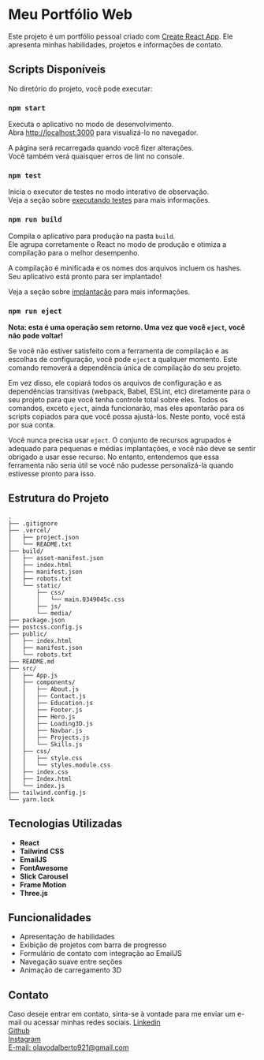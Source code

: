 # Meu Portfólio Web

Este projeto é um portfólio pessoal criado com [Create React App](https://github.com/facebook/create-react-app). Ele apresenta minhas habilidades, projetos e informações de contato.

## Scripts Disponíveis

No diretório do projeto, você pode executar:

### `npm start`

Executa o aplicativo no modo de desenvolvimento.  
Abra [http://localhost:3000](http://localhost:3000) para visualizá-lo no navegador.

A página será recarregada quando você fizer alterações.  
Você também verá quaisquer erros de lint no console.

### `npm test`

Inicia o executor de testes no modo interativo de observação.  
Veja a seção sobre [executando testes](https://facebook.github.io/create-react-app/docs/running-tests) para mais informações.

### `npm run build`

Compila o aplicativo para produção na pasta `build`.  
Ele agrupa corretamente o React no modo de produção e otimiza a compilação para o melhor desempenho.

A compilação é minificada e os nomes dos arquivos incluem os hashes.  
Seu aplicativo está pronto para ser implantado!

Veja a seção sobre [implantação](https://facebook.github.io/create-react-app/docs/deployment) para mais informações.

### `npm run eject`

**Nota: esta é uma operação sem retorno. Uma vez que você `eject`, você não pode voltar!**

Se você não estiver satisfeito com a ferramenta de compilação e as escolhas de configuração, você pode `eject` a qualquer momento. Este comando removerá a dependência única de compilação do seu projeto.

Em vez disso, ele copiará todos os arquivos de configuração e as dependências transitivas (webpack, Babel, ESLint, etc) diretamente para o seu projeto para que você tenha controle total sobre eles. Todos os comandos, exceto `eject`, ainda funcionarão, mas eles apontarão para os scripts copiados para que você possa ajustá-los. Neste ponto, você está por sua conta.

Você nunca precisa usar `eject`. O conjunto de recursos agrupados é adequado para pequenas e médias implantações, e você não deve se sentir obrigado a usar esse recurso. No entanto, entendemos que essa ferramenta não seria útil se você não pudesse personalizá-la quando estivesse pronto para isso.

## Estrutura do Projeto

```plaintext
.
├── .gitignore
├── .vercel/
│   ├── project.json
│   └── README.txt
├── build/
│   ├── asset-manifest.json
│   ├── index.html
│   ├── manifest.json
│   ├── robots.txt
│   └── static/
│       ├── css/
│       │   └── main.0349045c.css
│       ├── js/
│       └── media/
├── package.json
├── postcss.config.js
├── public/
│   ├── index.html
│   ├── manifest.json
│   └── robots.txt
├── README.md
├── src/
│   ├── App.js
│   ├── components/
│   │   ├── About.js
│   │   ├── Contact.js
│   │   ├── Education.js
│   │   ├── Footer.js
│   │   ├── Hero.js
│   │   ├── Loading3D.js
│   │   ├── Navbar.js
│   │   ├── Projects.js
│   │   └── Skills.js
│   ├── css/
│   │   ├── style.css
│   │   └── styles.module.css
│   ├── index.css
│   ├── Index.html
│   └── index.js
├── tailwind.config.js
└── yarn.lock
```

## Tecnologias Utilizadas

- **React**
- **Tailwind CSS**
- **EmailJS**
- **FontAwesome**
- **Slick Carousel**
- **Frame Motion**
- **Three.js**

## Funcionalidades

- Apresentação de habilidades
- Exibição de projetos com barra de progresso
- Formulário de contato com integração ao EmailJS
- Navegação suave entre seções
- Animação de carregamento 3D

## Contato

Caso deseje entrar em contato, sinta-se à vontade para me enviar um e-mail ou acessar minhas redes sociais.
[Linkedin](www.linkedin.com/in/olavo-defendi-dalberto-050144235)<br>
[Github](https://github.com/olavodd42/)<br>
[Instagram](https://www.instagram.com/dalbertolavo/)<br>
[E-mail: olavodalberto921@gmail.com](mailto:olavodalberto921@gmail.com)<br>